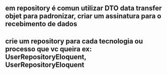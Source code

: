 ## em repository é comun utilizar DTO data transfer objet para padronizar, criar um assinatura para o recebimento de dados

## crie um repository para cada tecnologia ou processo que vc queira ex: UserRepositoryEloquent, UserRepositoryEloquent

